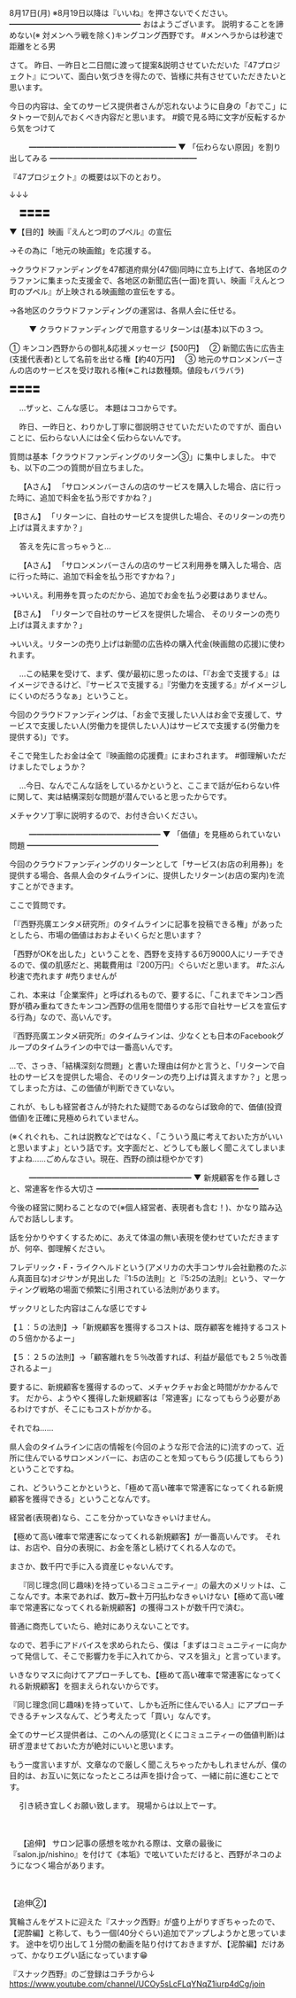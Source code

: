 8月17日(月) ※8月19日以降は『いいね』を押さないでください。
━━━━━━━━━━━━━━━━━
おはようございます。
説明することを諦めない(※ 対メンヘラ戦を除く)キングコング西野です。
#メンヘラからは秒速で距離をとる男
　

さて。
昨日、一昨日と二日間に渡って提案&説明させていただいた『47プロジェクト』について、面白い気づきを得たので、皆様に共有させていただきたいと思います。

今日の内容は、全てのサービス提供者さんが忘れないように自身の「おでこ」にタトゥーで刻んでおくべき内容だと思います。
#鏡で見る時に文字が反転するから気をつけて

　
　
━━━━━━━━━━━━━━━━━━━
▼ 「伝わらない原因」を割り出してみる
━━━━━━━━━━━━━━━━━━━

『47プロジェクト』の概要は以下のとおり。

↓↓↓

　
〓〓〓〓

▼【目的】映画『えんとつ町のプペル』の宣伝

→その為に「地元の映画館」を応援する。

→クラウドファンディングを47都道府県分(47個)同時に立ち上げて、各地区のクラファンに集まった支援金で、各地区の新聞広告(一面)を買い、映画『えんとつ町のプペル』が上映される映画館の宣伝をする。

→各地区のクラウドファンディングの運営は、各県人会に任せる。

　
　
▼ クラウドファンディングで用意するリターンは(基本)以下の３つ。

① キンコン西野からの御礼&応援メッセージ【500円】　
② 新聞広告に広告主(支援代表者)として名前を出せる権【約40万円】　
③ 地元のサロンメンバーさんの店のサービスを受け取れる権(※これは数種類。値段もバラバラ)

〓〓〓〓

　
…ザッと、こんな感じ。
本題はココからです。

　
昨日、一昨日と、わりかし丁寧に御説明させていただいたのですが、面白いことに、伝わらない人には全く伝わらないんです。

質問は基本「クラウドファンディングのリターン③」に集中しました。
中でも、以下の二つの質問が目立ちました。

　
【Aさん】
「サロンメンバーさんの店のサービスを購入した場合、店に行った時に、追加で料金を払う形ですかね？」

【Bさん】
「リターンに、自社のサービスを提供した場合、そのリターンの売り上げは貰えますか？」

　
答えを先に言っちゃうと…

　
【Aさん】
「サロンメンバーさんの店のサービス利用券を購入した場合、店に行った時に、追加で料金を払う形ですかね？」

→いいえ。利用券を買ったのだから、追加でお金を払う必要はありません。

【Bさん】
「リターンで自社のサービスを提供した場合、
そのリターンの売り上げは貰えますか？」

→いいえ。リターンの売り上げは新聞の広告枠の購入代金(映画館の応援)に使われます。

　
…この結果を受けて、まず、僕が最初に思ったのは、「『お金で支援する』はイメージできるけど、『サービスで支援する』『労働力を支援する』がイメージしにくいのだろうなぁ」ということ。

今回のクラウドファンディングは、「お金で支援したい人はお金で支援して、サービスで支援したい人(労働力を提供したい人)はサービスで支援する(労働力を提供する)」です。

そこで発生したお金は全て『映画館の応援費』にまわされます。
#御理解いただけましたでしょうか？

　
…今日、なんでこんな話をしているかというと、ここまで話が伝わらない件に関して、実は結構深刻な問題が潜んでいると思ったからです。

メチャクソ丁寧に説明するので、お付き合いください。

　
　
━━━━━━━━━━━━━━━━━
▼ 「価値」を見極められていない問題
━━━━━━━━━━━━━━━━━

今回のクラウドファンディングのリターンとして「サービス(お店の利用券)」を提供する場合、各県人会のタイムラインに、提供したリターン(お店の案内)を流すことができます。

ここで質問です。

「『西野亮廣エンタメ研究所』のタイムラインに記事を投稿できる権」があったとしたら、市場の価値はおおよそいくらだと思います？

「西野がOKを出した」ということを、西野を支持する6万9000人にリーチできるので、僕の肌感だと、掲載費用は『200万円』ぐらいだと思います。
#たぶん秒速で売れます
#売りませんが

これ、本来は「企業案件」と呼ばれるもので、要するに、「これまでキンコン西野が積み重ねてきたキンコン西野の信用を間借りする形で自社サービスを宣伝する行為」なので、高いんです。

『西野亮廣エンタメ研究所』のタイムラインは、少なくとも日本のFacebookグループのタイムラインの中では一番高いんです。

…で、さっき、「結構深刻な問題」と書いた理由は何かと言うと、「リターンで自社のサービスを提供した場合、そのリターンの売り上げは貰えますか？」と思ってしまった方は、この価値が判断できていない。

これが、もしも経営者さんが持たれた疑問であるのならば致命的で、価値(投資価値)を正確に見極められていません。

(※くれぐれも、これは説教などではなく、「こういう風に考えておいた方がいいと思いますよ」という話です。文字面だと、どうしても厳しく聞こえてしまいますよね……ごめんなさい。現在、西野の顔は穏やかです)

　
　
━━━━━━━━━━━━━━━━━━━━━
▼ 新規顧客を作る難しさと、常連客を作る大切さ
━━━━━━━━━━━━━━━━━━━━━

今後の経営に関わることなので(※個人経営者、表現者も含む！)、かなり踏み込んでお話しします。

話を分かりやすくするために、あえて体温の無い表現を使わせていただきますが、何卒、御理解ください。

フレデリック・F・ライクヘルドという(アメリカの大手コンサル会社勤務のたぶん真面目な)オジサンが見出した『1:5の法則』と『5:25の法則』という、マーケティング戦略の場面で頻繁に引用されている法則があります。

ザックリとした内容はこんな感じです↓

【１：５の法則】→「新規顧客を獲得するコストは、既存顧客を維持するコストの５倍かかるよー」

【５：２５の法則】→「顧客離れを５％改善すれば、利益が最低でも２５％改善されるよー」

要するに、新規顧客を獲得するのって、メチャクチャお金と時間がかかるんです。
だから、ようやく獲得した新規顧客は「常連客」になってもらう必要があるわけですが、そこにもコストがかかる。

それでね……

県人会のタイムラインに店の情報を(今回のような形で合法的に)流すのって、近所に住んでいるサロンメンバーに、お店のことを知ってもらう(応援してもらう)ということですね。

これ、どういうことかというと、「極めて高い確率で常連客になってくれる新規顧客を獲得できる」ということなんです。

経営者(表現者)なら、ここを分かっていなきゃいけません。

【極めて高い確率で常連客になってくれる新規顧客】が一番高いんです。
それは、お店や、自分の表現に、お金を落とし続けてくれる人なので。

まさか、数千円で手に入る資産じゃないんです。

　
『同じ理念(同じ趣味)を持っているコミュニティー』の最大のメリットは、ここなんです。本来であれば、数万~数十万円払わなきゃいけない【極めて高い確率で常連客になってくれる新規顧客】の獲得コストが数千円で済む。

普通に商売していたら、絶対にありえないことです。

なので、若手にアドバイスを求められたら、僕は「まずはコミュニティーに向かって発信して、そこで影響力を手に入れてから、マスを狙え」と言っています。

いきなりマスに向けてアプローチしても、【極めて高い確率で常連客になってくれる新規顧客】を掴まえられないからです。

『同じ理念(同じ趣味)を持っていて、しかも近所に住んでいる人』にアプローチできるチャンスなんて、どう考えたって「買い」なんです。

全てのサービス提供者は、このへんの感覚(とくにコミュニティーの価値判断)は研ぎ澄ませておいた方が絶対にいいと思います。

もう一度言いますが、文章なので厳しく聞こえちゃったかもしれませんが、僕の目的は、お互いに気になったところは声を掛け合って、一緒に前に進むことです。

　
引き続き宜しくお願い致します。
現場からは以上でーす。

　

　
【追伸】
サロン記事の感想を呟かれる際は、文章の最後に『salon.jp/nishino』を付けて《本垢》で呟いていただけると、西野がネコのようになつく場合があります。

　

【追伸②】

箕輪さんをゲストに迎えた『スナック西野』が盛り上がりすぎちゃったので、【泥酔編】と称して、もう一個(40分ぐらい)追加でアップしようかと思っています。
途中を切り出して１分間の動画を貼り付けておきますが、【泥酔編】だけあって、かなりエグい話になっています😁

『スナック西野』のご登録はコチラから↓
https://www.youtube.com/channel/UCOy5sLcFLqYNqZ1iurp4dCg/join
